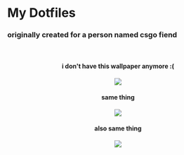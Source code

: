# My Dotfiles
### originally created for a person named csgo fiend

<br/>
<div align='center'>
<h4>i don't have this wallpaper anymore :(</h4>
<img src='https://cdn.discordapp.com/attachments/1355629187141992539/1355855005894316203/image.png?ex=67ea71df&is=67e9205f&hm=37c3452b6827873dea09bf1a3f827c3dd2d6e813acec474fe9cd61db99fd3ca5&'>
<h4>same thing</h4>
<img src='https://cdn.discordapp.com/attachments/1355629187141992539/1355947270352404731/image.png?ex=67eac7cd&is=67e9764d&hm=28eb06162ff41a94b4c26fa51184e2c8897684087be0e6d490b456e96fa403c5&'>
<h4>also same thing</h4>
<img src='https://cdn.discordapp.com/attachments/1355629187141992539/1355947560153645056/image.png?ex=67eac812&is=67e97692&hm=5f078491fd292ce8ab2029b35872fc6eef4ecb9ca85770cf5b08b45e43274f44&'>
<br/>
